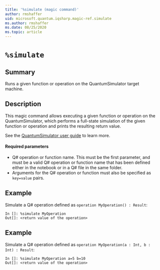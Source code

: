 ```yaml
---
title: '%simulate (magic command)'
author: rmshaffer
uid: microsoft.quantum.iqsharp.magic-ref.simulate
ms.author: rmshaffer
ms.date: 08/25/2020
ms.topic: article
---
```


<!--
    NB: This file has been automatically generated from Microsoft.Quantum.IQSharp.Kernel.dll,
        please do not manually edit it.

    [DEBUG] JSON source:
        {"Name": "%simulate", "Documentation": {"Summary": "Runs a given function or operation on the QuantumSimulator target machine.", "Full": null, "Description": "\r\nThis magic command allows executing a given function or operation on the QuantumSimulator, \r\nwhich performs a full-state simulation of the given function or operation\r\nand prints the resulting return value.\r\n\r\nSee the [QuantumSimulator user guide](https://docs.microsoft.com/quantum/user-guide/machines/full-state-simulator) to learn more.\r\n\r\n#### Required parameters\r\n\r\n- Q# operation or function name. This must be the first parameter, and must be a valid Q# operation\r\nor function name that has been defined either in the notebook or in a Q# file in the same folder.\r\n- Arguments for the Q# operation or function must also be specified as `key=value` pairs.\r\n                ", "Remarks": null, "Examples": ["\r\nSimulate a Q# operation defined as `operation MyOperation() : Result`:\r\n```\r\nIn []: %simulate MyOperation\r\nOut[]: <return value of the operation>\r\n```\r\n                    ", "\r\nSimulate a Q# operation defined as `operation MyOperation(a : Int, b : Int) : Result`:\r\n```\r\nIn []: %simulate MyOperation a=5 b=10\r\nOut[]: <return value of the operation>\r\n```\r\n                    "], "SeeAlso": null}, "AssemblyName": "Microsoft.Quantum.IQSharp.Kernel"}
-->

# `%simulate`

## Summary

Runs a given function or operation on the QuantumSimulator target machine.

## Description

This magic command allows executing a given function or operation on the QuantumSimulator,
which performs a full-state simulation of the given function or operation
and prints the resulting return value.

See the [QuantumSimulator user guide](https://docs.microsoft.com/quantum/user-guide/machines/full-state-simulator) to learn more.

#### Required parameters

- Q# operation or function name. This must be the first parameter, and must be a valid Q# operation
or function name that has been defined either in the notebook or in a Q# file in the same folder.
- Arguments for the Q# operation or function must also be specified as `key=value` pairs.

## Example

Simulate a Q# operation defined as `operation MyOperation() : Result`:
```
In []: %simulate MyOperation
Out[]: <return value of the operation>
```

## Example

Simulate a Q# operation defined as `operation MyOperation(a : Int, b : Int) : Result`:
```
In []: %simulate MyOperation a=5 b=10
Out[]: <return value of the operation>
```
